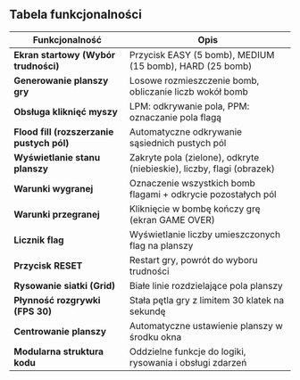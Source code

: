 ## Tabela funkcjonalności

| Funkcjonalność                     | Opis                                                                 |
|------------------------------------|----------------------------------------------------------------------|
| **Ekran startowy (Wybór trudności)** | Przycisk EASY (5 bomb), MEDIUM (15 bomb), HARD (25 bomb)              |
| **Generowanie planszy gry**         | Losowe rozmieszczenie bomb, obliczanie liczb wokół bomb               |
| **Obsługa kliknięć myszy**          | LPM: odkrywanie pola, PPM: oznaczanie pola flagą                      |
| **Flood fill (rozszerzanie pustych pól)** | Automatyczne odkrywanie sąsiednich pustych pól                        |
| **Wyświetlanie stanu planszy**      | Zakryte pola (zielone), odkryte (niebieskie), liczby, flagi (obrazek) |
| **Warunki wygranej**                | Oznaczenie wszystkich bomb flagami + odkrycie pozostałych pól         |
| **Warunki przegranej**              | Kliknięcie w bombę kończy grę (ekran GAME OVER)                       |
| **Licznik flag**                    | Wyświetlanie liczby umieszczonych flag na planszy                     |
| **Przycisk RESET**                  | Restart gry, powrót do wyboru trudności                               |
| **Rysowanie siatki (Grid)**         | Białe linie rozdzielające pola planszy                                |
| **Płynność rozgrywki (FPS 30)**     | Stała pętla gry z limitem 30 klatek na sekundę                        |
| **Centrowanie planszy**             | Automatyczne ustawienie planszy w środku okna                         |
| **Modularna struktura kodu**        | Oddzielne funkcje do logiki, rysowania i obsługi zdarzeń              |